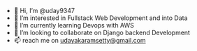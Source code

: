 - 👋 Hi, I’m @uday9347
- 👀 I’m interested in Fullstack Web Development and into Data 
- 🌱 I’m currently learning Devops with AWS
- 💞️ I’m looking to collaborate on Django backend Development
- 📫 reach me on udayakaramsetty@gmail.com


<!---
uday9347/uday9347 is a ✨ special ✨ repository because its `README.md` (this file) appears on your GitHub profile.
You can click the Preview link to take a look at your changes.
--->
